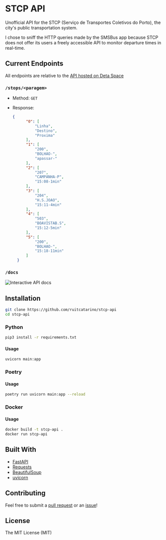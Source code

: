 # STCP API

Unofficial API for the STCP (Serviço de Transportes Coletivos do Porto), the city's public transportation system.

I chose to sniff the HTTP queries made by the SMSBus app because STCP does not offer its users a freely accessible API to monitor departure times in real-time.

## Current Endpoints

All endpoints are relative to the [API hosted on Deta Space](https://stcpapi-1-f2965388.deta.app/)

### `/stops/<paragem>`

- Method: `GET`

- Response:
  ```json
  {
        "0": [
            "Linha",
            "Destino",
            "Proxima"
        ],
        "1": [
            "200",
            "BOLHAO-",
            "apassar-"
        ],
        "2": [
            "207",
            "CAMPANHA-P",
            "15:08-1min"
        ],
        "3": [
            "204",
            "H.S.JOAO",
            "15:11-4min"
        ],
        "4": [
            "503",
            "BOAVISTAB.S",
            "15:12-5min"
        ],
        "5": [
            "200",
            "BOLHAO-",
            "15:18-11min"
        ]
    }
  ```

### `/docs`

![Interactive API docs](https://prnt.sc/Qiiv1YOJXJMf)

## Installation

``` bash
git clone https://github.com/ruitcatarino/stcp-api
cd stcp-api
```

### Python

``` bash
pip3 install -r requirements.txt
```
#### Usage
```bash
uvicorn main:app
```

### Poetry

#### Usage
```bash
poetry run uvicorn main:app --reload
```

### Docker

#### Usage
```bash
docker build -t stcp-api .
docker run stcp-api
```

## Built With

- [FastAPI](https://fastapi.tiangolo.com/)
- [Requests](https://requests.readthedocs.io/en/master/)
- [BeautifulSoup](https://www.crummy.com/software/BeautifulSoup/)
- [uvicorn](https://www.uvicorn.org/)

## Contributing

Feel free to submit a [pull request](https://github.com/ruitcatarino/stcp-api/pull/new/main) or an [issue](https://github.com/ruitcatarino/stcp-api/issues/new)!

## License

The MIT License (MIT)